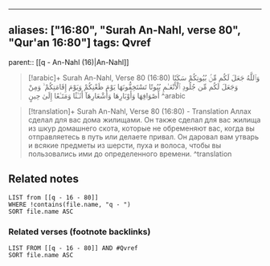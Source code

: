
---
aliases: ["16:80", "Surah An-Nahl, verse 80", "Qur'an 16:80"]
tags: Qvref
---

parent:: [[q - An-Nahl (16)|An-Nahl]]

> [!arabic]+ Surah An-Nahl, Verse 80 (16:80)
> <span class="quran-arabic">وَٱللَّهُ جَعَلَ لَكُم مِّنۢ بُيُوتِكُمْ سَكَنًا وَجَعَلَ لَكُم مِّن جُلُودِ ٱلْأَنْعَـٰمِ بُيُوتًا تَسْتَخِفُّونَهَا يَوْمَ ظَعْنِكُمْ وَيَوْمَ إِقَامَتِكُمْ ۙ وَمِنْ أَصْوَافِهَا وَأَوْبَارِهَا وَأَشْعَارِهَآ أَثَـٰثًا وَمَتَـٰعًا إِلَىٰ حِينٍ</span>
^arabic

> [!translation]+ Surah An-Nahl, Verse 80 (16:80) - Translation
> Аллах сделал для вас дома жилищами. Он также сделал для вас жилища из шкур домашнего скота, которые не обременяют вас, когда вы отправляетесь в путь или делаете привал. Он даровал вам утварь и всякие предметы из шерсти, пуха и волоса, чтобы вы пользовались ими до определенного времени.
^translation



## Related notes
```dataview
LIST from [[q - 16 - 80]]
WHERE !contains(file.name, "q - ")
SORT file.name ASC
```

### Related verses (footnote backlinks)
```dataview
LIST FROM [[q - 16 - 80]] AND #Qvref
SORT file.name ASC
```

